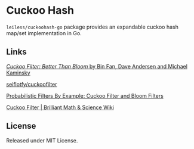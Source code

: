 # Cuckoo Hash

`leiless/cuckoohash-go` package provides an expandable cuckoo hash map/set implementation in Go.

## Links

[_Cuckoo Filter: Better Than Bloom_ by Bin Fan, Dave Andersen and Michael Kaminsky](https://www.cs.cmu.edu/~dga/papers/cuckoo-conext2014.pdf)

[seiflotfy/cuckoofilter](https://github.com/seiflotfy/cuckoofilter)

[Probabilistic Filters By Example: Cuckoo Filter and Bloom Filters](https://bdupras.github.io/filter-tutorial/)

[Cuckoo Filter | Brilliant Math & Science Wiki](https://brilliant.org/wiki/cuckoo-filter/)

## License

Released under MIT License.
